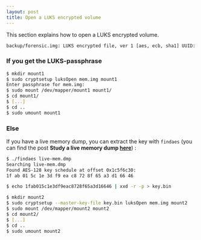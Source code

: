 ```yaml
---
layout: post
title: Open a LUKS encrypted volume
---
```


This section explains how to open a LUKS encrypted volume. 

```sh
backup/forensic.img: LUKS encrypted file, ver 1 [aes, ecb, sha1] UUID: f832c51b-4f4d-446d-9d21-746b5c26095b
```

### If you get the LUKS-passphrase

```sh
$ mkdir mount1
$ sudo cryptsetup luksOpen mem.img mount1
Enter passphrase for mem.img: 
$ sudo mount /dev/mapper/mount1 mount1/
$ cd mount1/
$ [...]
$ cd ..
$ sudo umount mount1
```

### Else

If you have a live memory dump, you can extract the key with ```findaes``` (you can find the post **Study a live memory dump <a href="{{ site.baseurl }}/Study-Memory-Dump/" target="_blank">here</a>**) : 

```sh
$ ./findaes live-mem.dmp
Searching live-mem.dmp
Found AES-128 key schedule at offset 0x1c5f6c30: 
1f ab 01 5c 1e 3d f9 ea c8 72 8f 65 a3 d1 66 46

$ echo 1fab015c1e3df9eac8728f65a3d16646 | xxd -r -p > key.bin

$ mkdir mount2
$ sudo cryptsetup --master-key-file key.bin luksOpen mem.img mount2
$ sudo mount /dev/mapper/mount2 mount2
$ cd mount2/
$ [...]
$ cd ..
$ sudo umount mount2
```